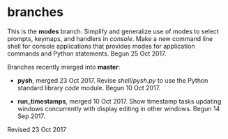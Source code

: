 
branches
========

This is the **modes** branch.  Simplify and generalize use of modes to
select prompts, keymaps, and handlers in *console*.  Make a new
command line shell for console applications that provides modes
for application commands and Python statements. Begun 25 Oct 2017.

Branches recently merged into **master**:

- **pysh**, merged 23 Oct 2017.  Revise *shell/pysh.py* to use the Python
standard library *code* module.  Begun 10 Oct 2017.

- **run_timestamps**, merged 10 Oct 2017.  Show timestamp tasks updating
windows concurrently with display editing in other windows.  Begun 14
Sep 2017.

Revised 23 Oct 2017
